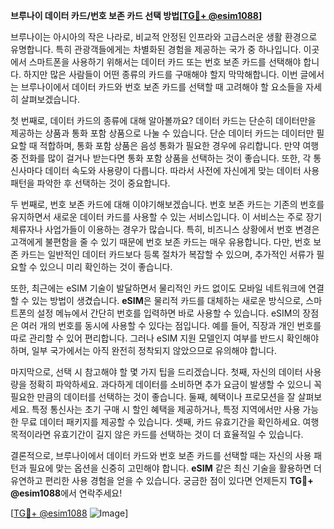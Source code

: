 **브루나이 데이터 카드/번호 보존 카드 선택 방법[[TG💪+ @esim1088](https://t.me/s/esim1088)]**

브루나이는 아시아의 작은 나라로, 비교적 안정된 인프라와 고급스러운 생활 환경으로 유명합니다. 특히 관광객들에게는 차별화된 경험을 제공하는 국가 중 하나입니다. 이곳에서 스마트폰을 사용하기 위해서는 데이터 카드 또는 번호 보존 카드를 선택해야 합니다. 하지만 많은 사람들이 어떤 종류의 카드를 구매해야 할지 막막해합니다. 이번 글에서는 브루나이에서 데이터 카드와 번호 보존 카드를 선택할 때 고려해야 할 요소들을 자세히 살펴보겠습니다.

첫 번째로, 데이터 카드의 종류에 대해 알아볼까요? 데이터 카드는 단순히 데이터만을 제공하는 상품과 통화 포함 상품으로 나눌 수 있습니다. 단순 데이터 카드는 데이터만 필요할 때 적합하며, 통화 포함 상품은 음성 통화가 필요한 경우에 유리합니다. 만약 여행 중 전화를 많이 걸거나 받는다면 통화 포함 상품을 선택하는 것이 좋습니다. 또한, 각 통신사마다 데이터 속도와 사용량이 다릅니다. 따라서 사전에 자신에게 맞는 데이터 사용 패턴을 파악한 후 선택하는 것이 중요합니다.

두 번째로, 번호 보존 카드에 대해 이야기해보겠습니다. 번호 보존 카드는 기존의 번호를 유지하면서 새로운 데이터 카드를 사용할 수 있는 서비스입니다. 이 서비스는 주로 장기 체류자나 사업가들이 이용하는 경우가 많습니다. 특히, 비즈니스 상황에서 번호 변경은 고객에게 불편함을 줄 수 있기 때문에 번호 보존 카드는 매우 유용합니다. 다만, 번호 보존 카드는 일반적인 데이터 카드보다 등록 절차가 복잡할 수 있으며, 추가적인 서류가 필요할 수 있으니 미리 확인하는 것이 좋습니다.

또한, 최근에는 eSIM 기술이 발달하면서 물리적인 카드 없이도 모바일 네트워크에 연결할 수 있는 방법이 생겼습니다. **eSIM**은 물리적 카드를 대체하는 새로운 방식으로, 스마트폰의 설정 메뉴에서 간단히 번호를 입력하면 바로 사용할 수 있습니다. eSIM의 장점은 여러 개의 번호를 동시에 사용할 수 있다는 점입니다. 예를 들어, 직장과 개인 번호를 따로 관리할 수 있어 편리합니다. 그러나 eSIM 지원 모델인지 여부를 반드시 확인해야 하며, 일부 국가에서는 아직 완전히 정착되지 않았으므로 유의해야 합니다.

마지막으로, 선택 시 참고해야 할 몇 가지 팁을 드리겠습니다. 첫째, 자신의 데이터 사용량을 정확히 파악하세요. 과다하게 데이터를 소비하면 추가 요금이 발생할 수 있으니 꼭 필요한 만큼의 데이터를 선택하는 것이 좋습니다. 둘째, 혜택이나 프로모션을 잘 살펴보세요. 특정 통신사는 초기 구매 시 할인 혜택을 제공하거나, 특정 지역에서만 사용 가능한 무료 데이터 패키지를 제공할 수 있습니다. 셋째, 카드 유효기간을 확인하세요. 여행 목적이라면 유효기간이 길지 않은 카드를 선택하는 것이 더 효율적일 수 있습니다.

결론적으로, 브루나이에서 데이터 카드와 번호 보존 카드를 선택할 때는 자신의 사용 패턴과 필요에 맞는 옵션을 신중히 고민해야 합니다. **eSIM** 같은 최신 기술을 활용하면 더 유연하고 편리한 사용 경험을 얻을 수 있습니다. 궁금한 점이 있다면 언제든지 **TG💪+ @esim1088**에서 연락주세요!

[[TG💪+ @esim1088](https://t.me/s/esim1088) ![Image](https://i.postimg.cc/Y0z9fWf4/image.png)]